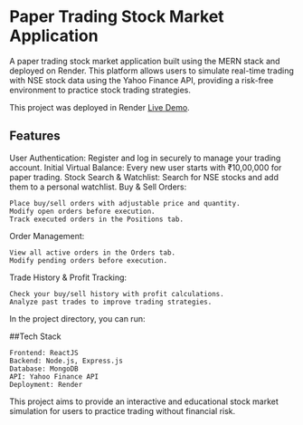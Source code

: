 # Paper Trading Stock Market Application
A paper trading stock market application built using the MERN stack and deployed on Render. This platform allows users to simulate real-time trading with NSE stock data using the Yahoo Finance API, providing a risk-free environment to practice stock trading strategies.

This project was deployed in Render [Live Demo](https://paper-trading-raj.onrender.com).

## Features
User Authentication: Register and log in securely to manage your trading account.
Initial Virtual Balance: Every new user starts with ₹10,00,000 for paper trading.
Stock Search & Watchlist: Search for NSE stocks and add them to a personal watchlist.
Buy & Sell Orders:

    Place buy/sell orders with adjustable price and quantity.
    Modify open orders before execution.
    Track executed orders in the Positions tab.

Order Management:

    View all active orders in the Orders tab.
    Modify pending orders before execution.

Trade History & Profit Tracking:

    Check your buy/sell history with profit calculations.
    Analyze past trades to improve trading strategies.

In the project directory, you can run:

##Tech Stack

    Frontend: ReactJS
    Backend: Node.js, Express.js
    Database: MongoDB
    API: Yahoo Finance API
    Deployment: Render

This project aims to provide an interactive and educational stock market simulation for users to practice trading without financial risk.
